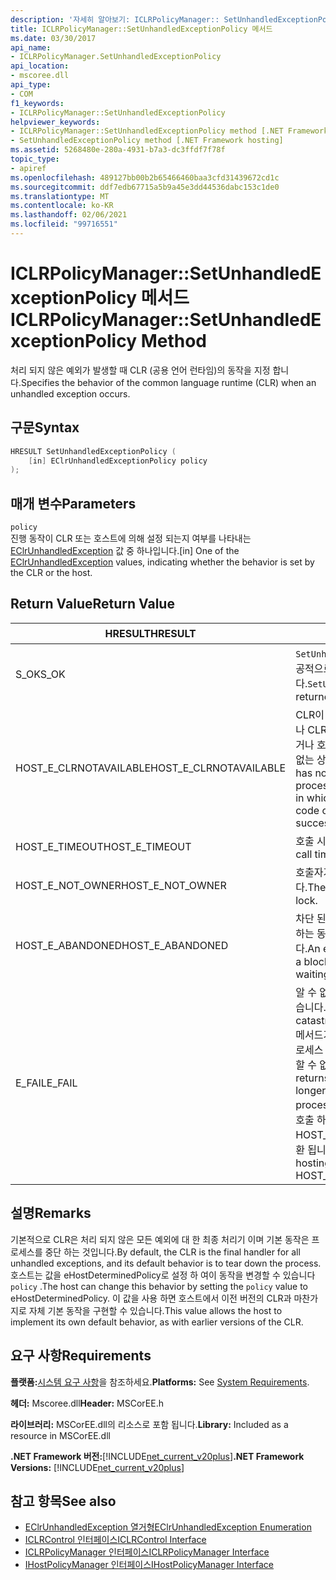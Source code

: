 ```yaml
---
description: '자세히 알아보기: ICLRPolicyManager:: SetUnhandledExceptionPolicy 메서드'
title: ICLRPolicyManager::SetUnhandledExceptionPolicy 메서드
ms.date: 03/30/2017
api_name:
- ICLRPolicyManager.SetUnhandledExceptionPolicy
api_location:
- mscoree.dll
api_type:
- COM
f1_keywords:
- ICLRPolicyManager::SetUnhandledExceptionPolicy
helpviewer_keywords:
- ICLRPolicyManager::SetUnhandledExceptionPolicy method [.NET Framework hosting]
- SetUnhandledExceptionPolicy method [.NET Framework hosting]
ms.assetid: 5268480e-280a-4931-b7a3-dc3ffdf7f78f
topic_type:
- apiref
ms.openlocfilehash: 489127bb00b2b65466460baa3cfd31439672cd1c
ms.sourcegitcommit: ddf7edb67715a5b9a45e3dd44536dabc153c1de0
ms.translationtype: MT
ms.contentlocale: ko-KR
ms.lasthandoff: 02/06/2021
ms.locfileid: "99716551"
---
```

# <a name="iclrpolicymanagersetunhandledexceptionpolicy-method"></a><span data-ttu-id="75e2c-103">ICLRPolicyManager::SetUnhandledExceptionPolicy 메서드</span><span class="sxs-lookup"><span data-stu-id="75e2c-103">ICLRPolicyManager::SetUnhandledExceptionPolicy Method</span></span>

<span data-ttu-id="75e2c-104">처리 되지 않은 예외가 발생할 때 CLR (공용 언어 런타임)의 동작을 지정 합니다.</span><span class="sxs-lookup"><span data-stu-id="75e2c-104">Specifies the behavior of the common language runtime (CLR) when an unhandled exception occurs.</span></span>  
  
## <a name="syntax"></a><span data-ttu-id="75e2c-105">구문</span><span class="sxs-lookup"><span data-stu-id="75e2c-105">Syntax</span></span>  
  
```cpp  
HRESULT SetUnhandledExceptionPolicy (  
    [in] EClrUnhandledExceptionPolicy policy  
);  
```  
  
## <a name="parameters"></a><span data-ttu-id="75e2c-106">매개 변수</span><span class="sxs-lookup"><span data-stu-id="75e2c-106">Parameters</span></span>  

 `policy`  
 <span data-ttu-id="75e2c-107">진행 동작이 CLR 또는 호스트에 의해 설정 되는지 여부를 나타내는 [EClrUnhandledException](eclrunhandledexception-enumeration.md) 값 중 하나입니다.</span><span class="sxs-lookup"><span data-stu-id="75e2c-107">[in] One of the [EClrUnhandledException](eclrunhandledexception-enumeration.md) values, indicating whether the behavior is set by the CLR or the host.</span></span>  
  
## <a name="return-value"></a><span data-ttu-id="75e2c-108">Return Value</span><span class="sxs-lookup"><span data-stu-id="75e2c-108">Return Value</span></span>  
  
|<span data-ttu-id="75e2c-109">HRESULT</span><span class="sxs-lookup"><span data-stu-id="75e2c-109">HRESULT</span></span>|<span data-ttu-id="75e2c-110">설명</span><span class="sxs-lookup"><span data-stu-id="75e2c-110">Description</span></span>|  
|-------------|-----------------|  
|<span data-ttu-id="75e2c-111">S_OK</span><span class="sxs-lookup"><span data-stu-id="75e2c-111">S_OK</span></span>|<span data-ttu-id="75e2c-112">`SetUnhandledExceptionPolicy` 성공적으로 반환 되었습니다.</span><span class="sxs-lookup"><span data-stu-id="75e2c-112">`SetUnhandledExceptionPolicy` returned successfully.</span></span>|  
|<span data-ttu-id="75e2c-113">HOST_E_CLRNOTAVAILABLE</span><span class="sxs-lookup"><span data-stu-id="75e2c-113">HOST_E_CLRNOTAVAILABLE</span></span>|<span data-ttu-id="75e2c-114">CLR이 프로세스에 로드 되지 않았거나 CLR이 관리 코드를 실행할 수 없거나 호출을 성공적으로 처리할 수 없는 상태에 있습니다.</span><span class="sxs-lookup"><span data-stu-id="75e2c-114">The CLR has not been loaded into a process, or the CLR is in a state in which it cannot run managed code or process the call successfully.</span></span>|  
|<span data-ttu-id="75e2c-115">HOST_E_TIMEOUT</span><span class="sxs-lookup"><span data-stu-id="75e2c-115">HOST_E_TIMEOUT</span></span>|<span data-ttu-id="75e2c-116">호출 시간이 초과 되었습니다.</span><span class="sxs-lookup"><span data-stu-id="75e2c-116">The call timed out.</span></span>|  
|<span data-ttu-id="75e2c-117">HOST_E_NOT_OWNER</span><span class="sxs-lookup"><span data-stu-id="75e2c-117">HOST_E_NOT_OWNER</span></span>|<span data-ttu-id="75e2c-118">호출자가 잠금을 소유 하지 않습니다.</span><span class="sxs-lookup"><span data-stu-id="75e2c-118">The caller does not own the lock.</span></span>|  
|<span data-ttu-id="75e2c-119">HOST_E_ABANDONED</span><span class="sxs-lookup"><span data-stu-id="75e2c-119">HOST_E_ABANDONED</span></span>|<span data-ttu-id="75e2c-120">차단 된 스레드나 파이버에서 대기 하는 동안 이벤트를 취소 했습니다.</span><span class="sxs-lookup"><span data-stu-id="75e2c-120">An event was canceled while a blocked thread or fiber was waiting on it.</span></span>|  
|<span data-ttu-id="75e2c-121">E_FAIL</span><span class="sxs-lookup"><span data-stu-id="75e2c-121">E_FAIL</span></span>|<span data-ttu-id="75e2c-122">알 수 없는 치명적인 오류가 발생 했습니다.</span><span class="sxs-lookup"><span data-stu-id="75e2c-122">An unknown catastrophic failure occurred.</span></span> <span data-ttu-id="75e2c-123">메서드가 E_FAIL 반환 된 후에는 프로세스 내에서 CLR을 더 이상 사용할 수 없습니다.</span><span class="sxs-lookup"><span data-stu-id="75e2c-123">After a method returns E_FAIL, the CLR is no longer usable within the process.</span></span> <span data-ttu-id="75e2c-124">호스팅 메서드를 이후에 호출 하면 HOST_E_CLRNOTAVAILABLE 반환 됩니다.</span><span class="sxs-lookup"><span data-stu-id="75e2c-124">Subsequent calls to hosting methods return HOST_E_CLRNOTAVAILABLE.</span></span>|  
  
## <a name="remarks"></a><span data-ttu-id="75e2c-125">설명</span><span class="sxs-lookup"><span data-stu-id="75e2c-125">Remarks</span></span>  

 <span data-ttu-id="75e2c-126">기본적으로 CLR은 처리 되지 않은 모든 예외에 대 한 최종 처리기 이며 기본 동작은 프로세스를 중단 하는 것입니다.</span><span class="sxs-lookup"><span data-stu-id="75e2c-126">By default, the CLR is the final handler for all unhandled exceptions, and its default behavior is to tear down the process.</span></span> <span data-ttu-id="75e2c-127">호스트는 값을 eHostDeterminedPolicy로 설정 하 여이 동작을 변경할 수 있습니다 `policy` .</span><span class="sxs-lookup"><span data-stu-id="75e2c-127">The host can change this behavior by setting the `policy` value to eHostDeterminedPolicy.</span></span> <span data-ttu-id="75e2c-128">이 값을 사용 하면 호스트에서 이전 버전의 CLR과 마찬가지로 자체 기본 동작을 구현할 수 있습니다.</span><span class="sxs-lookup"><span data-stu-id="75e2c-128">This value allows the host to implement its own default behavior, as with earlier versions of the CLR.</span></span>  
  
## <a name="requirements"></a><span data-ttu-id="75e2c-129">요구 사항</span><span class="sxs-lookup"><span data-stu-id="75e2c-129">Requirements</span></span>  

 <span data-ttu-id="75e2c-130">**플랫폼:**[시스템 요구 사항](../../get-started/system-requirements.md)을 참조하세요.</span><span class="sxs-lookup"><span data-stu-id="75e2c-130">**Platforms:** See [System Requirements](../../get-started/system-requirements.md).</span></span>  
  
 <span data-ttu-id="75e2c-131">**헤더:** Mscoree.dll</span><span class="sxs-lookup"><span data-stu-id="75e2c-131">**Header:** MSCorEE.h</span></span>  
  
 <span data-ttu-id="75e2c-132">**라이브러리:** MSCorEE.dll의 리소스로 포함 됩니다.</span><span class="sxs-lookup"><span data-stu-id="75e2c-132">**Library:** Included as a resource in MSCorEE.dll</span></span>  
  
 <span data-ttu-id="75e2c-133">**.NET Framework 버전:**[!INCLUDE[net_current_v20plus](../../../../includes/net-current-v20plus-md.md)]</span><span class="sxs-lookup"><span data-stu-id="75e2c-133">**.NET Framework Versions:** [!INCLUDE[net_current_v20plus](../../../../includes/net-current-v20plus-md.md)]</span></span>  
  
## <a name="see-also"></a><span data-ttu-id="75e2c-134">참고 항목</span><span class="sxs-lookup"><span data-stu-id="75e2c-134">See also</span></span>

- [<span data-ttu-id="75e2c-135">EClrUnhandledException 열거형</span><span class="sxs-lookup"><span data-stu-id="75e2c-135">EClrUnhandledException Enumeration</span></span>](eclrunhandledexception-enumeration.md)
- [<span data-ttu-id="75e2c-136">ICLRControl 인터페이스</span><span class="sxs-lookup"><span data-stu-id="75e2c-136">ICLRControl Interface</span></span>](iclrcontrol-interface.md)
- [<span data-ttu-id="75e2c-137">ICLRPolicyManager 인터페이스</span><span class="sxs-lookup"><span data-stu-id="75e2c-137">ICLRPolicyManager Interface</span></span>](iclrpolicymanager-interface.md)
- [<span data-ttu-id="75e2c-138">IHostPolicyManager 인터페이스</span><span class="sxs-lookup"><span data-stu-id="75e2c-138">IHostPolicyManager Interface</span></span>](ihostpolicymanager-interface.md)
